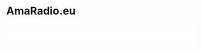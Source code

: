 # AmaRadio.eu

<div style="text-align: center;">
  <img src="image/logo-web-hq.png" alt="Logo web" width="500">
</div>
